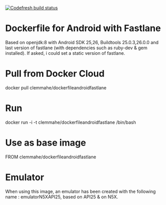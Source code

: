 [![Codefresh build status]( https://g.codefresh.io/api/badges/build?repoOwner=ClemMahe&repoName=DockerfileAndroidFastlane&branch=master&pipelineName=DockerfileAndroidFastlane&accountName=clemmahe&type=cf-1)]( https://g.codefresh.io/repositories/ClemMahe/DockerfileAndroidFastlane/builds?filter=trigger:build;branch:master;service:59371c999d2f2000010a45aa~DockerfileAndroidFastlane)

# Dockerfile for Android with Fastlane

Based on openjdk:8 with Android SDK 25,26, Buildtools 25.0.3,26.0.0 and last version of fastlane (with dependencies such as ruby-dev & gem installed). If asked, i could set a static version of fastlane.

# Pull from Docker Cloud

docker pull clemmahe/dockerfileandroidfastlane

# Run

docker run -i -t clemmahe/dockerfileandroidfastlane /bin/bash

# Use as base image

FROM clemmahe/dockerfileandroidfastlane

# Emulator

When using this image, an emulator has been created with the following name : emulatorN5XAPI25, based on API25 & on N5X.
